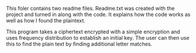 This foler contains two readme files. Readme.txt was created with the project and turned in along with the code. It explains how the code works as well as how I found the plaintext.

This program takes a ciphertext encrypted with a simple encryption and uses frequency distribution to establish an initial key. The user can then use this to find the plain text by finding additional letter matches.
